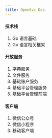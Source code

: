 ```yaml
---
title: OpenSvc Doc.
---
```


#### 技术栈

1. Go 语言基础
2. Go 语言相关框架

#### 开放服务

1. 字典服务
2. 文件服务
3. 基础账户服务
4. 基础平台管理服务
5. 基础平台管理前端

#### 客户端

1. 微信公众号
2. 微信小程序
3. 移动客户端
